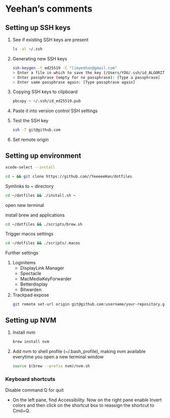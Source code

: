 # Yeehan’s comments

## Setting up SSH keys

1. See if existing SSH keys are present

   ```bash
   ls -al ~/.ssh
   ```

2. Generating new SSH keys

   ```bash
   ssh-keygen -t ed25519 -C "limyeehan@gmail.com"
   > Enter a file in which to save the key (/Users/YOU/.ssh/id_ALGORITHM: [Press enter]
   > Enter passphrase (empty for no passphrase): [Type a passphrase]
   > Enter same passphrase again: [Type passphrase again]
   ```

3. Copying SSH keys to clipboard

   ```bash
   pbcopy < ~/.ssh/id_ed25519.pub
   ```

4. Paste it into version control SSH settings

5. Test the SSH key

   ```bash
   ssh -T git@github.com
   ```

6. Set remote origin

## Setting up environment

```bash
xcode-select --install
```

```bash
cd ~ && git clone https://github.com//YeeeeeHan/dotfiles
```

Symlinks to ~ directory

```bash
cd ~/dotfiles && ./install.sh ~
```

open new terminal

install brew and applications

```bash
cd ~/dotfiles && ./scripts/brew.sh
```

Trigger macos settings

```bash
cd ~/dotfiles && ./scripts/.macos
```

Further settings

1. Loginitems
   - DisplayLink Manager
   - Spectacle
   - MacMediaKeyForwarder
   - Betterdisplay
   - Bitwarden
2. Trackpad expose
   ```bash
   git remote set-url origin git@github.com:username/your-repository.git
   ```

## Setting up NVM

1. Install nvm

   ```bash
   brew install nvm
   ```

2. Add nvm to shell profile (~/.bash_profile), making nvm available everytime you open a new terminal window
   ```bash
   source $(brew --prefix nvm)/nvm.sh
   ```

### Keyboard shortcuts

Disable command Q for quit

- On the left pane, find Accessibility. Now on the right pane enable Invert colors and then click on the shortcut box to reassign the shortcut to Cmd+Q.
